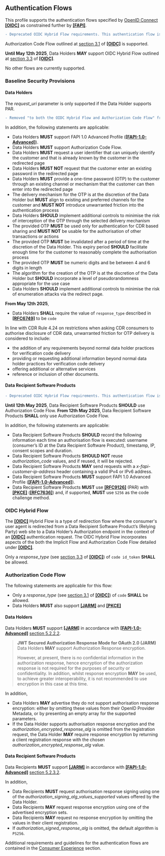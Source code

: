 ## Authentication Flows
This profile supports the authentication flows specified by [OpenID Connect](https://openid.net/specs/openid-connect-core-1_0.html) **[[OIDC]](#nref-OIDC)** as constrained further by **[[FAPI]](#iref-FAPI)**.

```diff
- Deprecated OIDC Hybrid Flow requirements. This authentication flow is no longer supported
```

Authorization Code Flow outlined at [section 3.1](https://openid.net/specs/openid-connect-core-1_0.html#CodeFlowAuth) of **[[OIDC]](#nref-OIDC)** is supported.

**Until May 12th 2025**, Data Holders **MAY** support OIDC Hybrid Flow outlined at [section 3.3](https://openid.net/specs/openid-connect-core-1_0.html#HybridFlowAuth) of **[[OIDC]](#nref-OIDC)**.

No other flows are currently supported.


### Baseline Security Provisions

#### Data Holders
The _request_uri_ parameter is only supported if the Data Holder supports PAR.

```diff 
- Removed "to both the OIDC Hybrid Flow and Authorization Code Flow" from the applicable statements wording.
```

In addition, the following statements are applicable:


- Data Holders **MUST** support FAPI 1.0 Advanced Profile (**[[FAPI-1.0-Advanced]](#nref-FAPI-1-0-Advanced)**).
- Data Holders **MUST** support Authorization Code Flow.
- Data Holders **MUST** request a user identifier that can uniquely identify the customer and that is already known by the customer in the redirected page
- Data Holders **MUST NOT** request that the customer enter an existing password in the redirected page
- Data Holders **MUST** provide a one-time password (OTP) to the customer through an existing channel or mechanism that the customer can then enter into the redirected page
- The delivery mechanism for the OTP is at the discretion of the Data Holder but **MUST** align to existing and preferred channels for the customer and **MUST NOT** introduce unwarranted friction into the authentication process
- Data Holders **SHOULD** implement additional controls to minimise the risk of interception of the OTP through the selected delivery mechanism
- The provided OTP **MUST** be used only for authentication for CDR based sharing and **MUST NOT** be usable for the authorisation of other transactions or actions
- The provided OTP **MUST** be invalidated after a period of time at the discretion of the Data Holder. This expiry period **SHOULD** facilitate enough time for the customer to reasonably complete the authorisation process
- The provided OTP **MUST** be numeric digits and be between 4 and 6 digits in length
- The algorithm for the creation of the OTP is at the discretion of the Data Holder but **SHOULD** incorporate a level of pseudorandomness appropriate for the use case
- Data Holders **SHOULD** implement additional controls to minimise the risk of enumeration attacks via the redirect page.

**From May 12th 2025**, 

- Data Holders **SHALL** require the value of `response_type` described in [**[RFC6749]**](#nref-RFC6749) to be `code`

In line with CDR Rule 4.24 on restrictions when asking CDR consumers to authorise disclosure of CDR data, unwarranted friction for OTP delivery is considered to include:

- the addition of any requirements beyond normal data holder practices for verification code delivery
- providing or requesting additional information beyond normal data holder practices for verification code delivery
- offering additional or alternative services
- reference or inclusion of other documents.


#### Data Recipient Software Products

```diff
- Deprecated OIDC Hybrid Flow requirements. This authentication flow is no longer supported
```
**Until 12th May 2025**, Data Recipient Software Products **SHOULD** use Authorization Code Flow. 
**From 12th May 2025**, Data Recipient Software Products **SHALL** only use Authorization Code Flow. 

In addition, the following statements are applicable:

- Data Recipient Software Products **SHOULD** record the following information each time an authorisation flow is executed: username (consumer’s ID at the Data Recipient Software Product), timestamp, IP, consent scopes and duration.
- Data Recipient Software Products **SHOULD NOT** reuse _authorization_code_ values, and if reused, it will be rejected.
- Data Recipient Software Products **MAY** send requests with a _x-fapi-customer-ip-address_ header containing a valid IPv4 or IPv6 address.
- Data Recipient Software Products **MUST** support FAPI 1.0 Advanced Profile (**[[FAPI-1.0-Advanced]](#nref-FAPI-1-0-Advanced)**).
- Data Recipient Software Products **MUST** use **[[RFC9126]](#nref-RFC9126)** (PAR) with **[[PKCE]](#nref-PKCE)** (**[[RFC7636]](#nref-RFC7636)**) and, if supported, **MUST** use `S256` as the code challenge method.

### OIDC Hybrid Flow
The **[[OIDC]](#nref-OIDC)** Hybrid Flow is a type of redirection flow where the consumer's user agent is redirected from a Data Recipient Software Product’s (Relying Party) web site to a Data Holder’s Authorization endpoint in the context of an **[[OIDC]](#nref-OIDC)** authentication request. The OIDC Hybrid Flow incorporates aspects of the both the Implicit Flow and Authorization Code Flow detailed under **[[OIDC]](#nref-OIDC)**.

Only a _response_type_ (see [section 3.3](https://openid.net/specs/openid-connect-core-1_0.html#HybridFlowAuth) of **[[OIDC]](#nref-OIDC)**) of `code id_token` **SHALL** be allowed.


### Authorization Code Flow

The following statements are applicable for this flow:

- Only a _response_type_ (see [section 3.1](https://openid.net/specs/openid-connect-core-1_0.html#CodeFlowAuth) of **[[OIDC]](#nref-OIDC)**) of `code` **SHALL** be allowed.
- Data Holders **MUST** also support **[[JARM]](#nref-JARM)** and **[[PKCE]](#nref-PKCE)**

#### Data Holders
Data Holders **MUST** support **[[JARM]](#nref-JARM)** in accordance with **[[FAPI-1.0-Advanced]](#nref-FAPI-1-0-Advanced)** [section 5.2.2.2](https://openid.net/specs/openid-financial-api-part-2-1_0.html#jarm).

> **JWT Secured Authorization Response Mode for OAuth 2.0 (JARM)**  
> Data Holders **MAY** support Authorization Response encryption.
>
> However, at present, there is no confidential information in the authorization response, hence encryption of the authorization response is not required for the purposes of security or confidentiality. In addition, whilst response encryption **MAY** be used, to achieve greater interoperability, it is not recommended to use encryption in this case at this time.

In addition,

- Data Holders **MAY** advertise they do not support authorisation response encryption: either by omitting these values from their OpenID Provider Metadata, or by presenting an empty array for the supported parameters.
- If the Data Holder supports authorisation response encryption and the _authorization_encrypted_response_alg_ is omitted from the registration request, the Data Holder **MAY** require response encryption by returning a client registration response with the chosen _authorization_encrypted_response_alg_ value.

#### Data Recipient Software Products
Data Recipients **MUST** support **[[JARM]](#nref-JARM)** in accordance with **[[FAPI-1.0-Advanced]](#nref-FAPI-1-0-Advanced)** [section 5.2.3.2](https://openid.net/specs/openid-financial-api-part-2-1_0.html#jarm-1).

In addition,

- Data Recipients **MUST** request authorisation response signing using one of the _authorization_signing_alg_values_supported_ values offered by the Data Holder.
- Data Recipients **MAY** request response encryption using one of the advertised encryption sets.
- Data Recipients **MAY** request no response encryption by omitting the values in their client registration.
- If _authorization_signed_response_alg_ is omitted, the default algorithm is `PS256`.


Additional requirements and guidelines for the authentication flows are contained in the [Consumer Experience](#consumer-experience) section.
